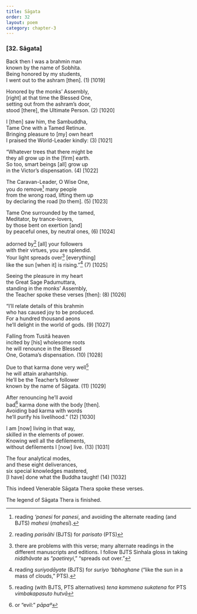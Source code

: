 ```yaml
---
title: Sāgata
order: 32
layout: poem
category: chapter-3
---
```


### \[32. Sāgata\]

Back then I was a brahmin man  
known by the name of Sobhita.  
Being honored by my students,  
I went out to the ashram \[then\]. (1) \[1019\]

Honored by the monks’ Assembly,  
\[right\] at that time the Blessed One,  
setting out from the ashram’s door,  
stood \[there\], the Ultimate Person. (2) \[1020\]

I \[then\] saw him, the Sambuddha,  
Tame One with a Tamed Retinue.  
Bringing pleasure to \[my\] own heart  
I praised the World-Leader kindly: (3) \[1021\]

“Whatever trees that there might be  
they all grow up in the \[firm\] earth.  
So too, smart beings \[all\] grow up  
in the Victor’s dispensation. (4) \[1022\]

The Caravan-Leader, O Wise One,  
you do remove[^1] many people  
from the wrong road, lifting them up  
by declaring the road \[to them\]. (5) \[1023\]

Tame One surrounded by the tamed,  
Meditator, by trance-lovers,  
by those bent on exertion \[and\]  
by peaceful ones, by neutral ones, (6) \[1024\]

adorned by[^2] \[all\] your followers  
with their virtues, you are splendid.  
Your light spreads over[^3] \[everything\]  
like the sun \[when it\] is rising.”[^4] (7) \[1025\]

Seeing the pleasure in my heart  
the Great Sage Padumuttara,  
standing in the monks’ Assembly,  
the Teacher spoke these verses \[then\]: (8) \[1026\]

“I’ll relate details of this brahmin  
who has caused joy to be produced.  
For a hundred thousand aeons  
he’ll delight in the world of gods. (9) \[1027\]

Falling from Tusitā heaven  
incited by \[his\] wholesome roots  
he will renounce in the Blessed  
One, Gotama’s dispensation. (10) \[1028\]

Due to that karma done very well[^5]  
he will attain arahantship.  
He’ll be the Teacher’s follower  
known by the name of Sāgata. (11) \[1029\]

After renouncing he’ll avoid  
bad[^6] karma done with the body \[then\].  
Avoiding bad karma with words  
he’ll purify his livelihood.” (12) \[1030\]

I am \[now\] living in that way,  
skilled in the elements of power.  
Knowing well all the defilements,  
without defilements I \[now\] live. (13) \[1031\]

The four analytical modes,  
and these eight deliverances,  
six special knowledges mastered,  
\[I have\] done what the Buddha taught! (14) \[1032\]

This indeed Venerable Sāgata Thera spoke these verses.

The legend of Sāgata Thera is finished.

[^1]: reading *‘panesi* for *panesi*, and avoiding the alternate reading (and BJTS) *mahesi* (*mahesī*).

[^2]: reading *parisāhi* (BJTS) for *parisato* (PTS)

[^3]: there are problems with this verse; many alternate readings in the different manuscripts and editions. I follow BJTS Sinhala gloss in taking *niddhāvate* as “*paetireyi*,” “spreads out over.”

[^4]: reading *suriyodāyate* (BJTS) for *suriyo ‘bbhaghane* (“like the sun in a mass of clouds,” PTS).

[^5]: reading (with BJTS, PTS alternatives) *tena kammena sukatena* for PTS *vimbakapasuto hutvā*

[^6]: or “evil:” *pāpaº*

